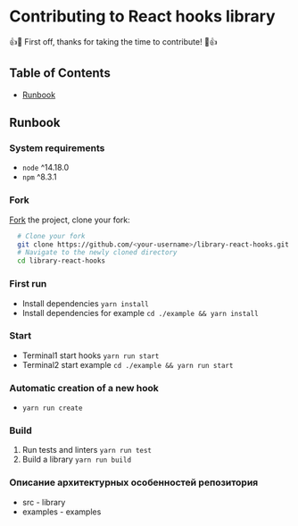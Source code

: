# Contributing to React hooks library

👍🎉 First off, thanks for taking the time to contribute! 🎉👍

## Table of Contents

- [Runbook](#runbook)

## Runbook <a name = "runbook"></a>

### System requirements

- `node` ^14.18.0
- `npm` ^8.3.1

### Fork

[Fork](https://help.github.com/articles/fork-a-repo/) the project, clone
your fork:
```sh
  # Clone your fork
  git clone https://github.com/<your-username>/library-react-hooks.git
  # Navigate to the newly cloned directory
  cd library-react-hooks
```

### First run

- Install dependencies `yarn install`
- Install dependencies for example `cd ./example && yarn install`

### Start

- Terminal1 start hooks `yarn run start`
- Terminal2 start example `cd ./example && yarn run start`

### Automatic creation of a new hook

- `yarn run create`

### Build

1. Run tests and linters `yarn run test`
2. Build a library `yarn run build`

### Описание архитектурных особенностей репозитория

- src - library
- examples - examples
